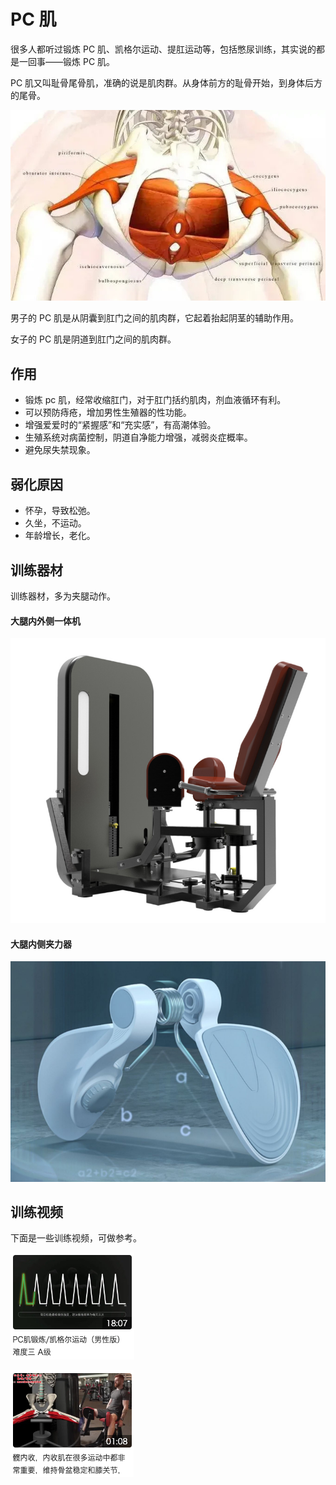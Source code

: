 # PC 肌

很多人都听过锻炼 PC 肌、凯格尔运动、提肛运动等，包括憋尿训练，其实说的都是一回事——锻炼 PC 肌。

PC 肌又叫耻骨尾骨肌，准确的说是肌肉群。从身体前方的耻骨开始，到身体后方的尾骨。

![](./images/2.jpg)

男子的 PC 肌是从阴囊到肛门之间的肌肉群，它起着抬起阴茎的辅助作用。

女子的 PC 肌是阴道到肛门之间的肌肉群。

## 作用

- 锻炼 pc 肌，经常收缩肛门，对于肛门括约肌肉，剂血液循环有利。
- 可以预防痔疮，增加男性生殖器的性功能。
- 增强爱爱时的“紧握感”和“充实感”，有高潮体验。
- 生殖系统对病菌控制，阴道自净能力增强，减弱炎症概率。
- 避免尿失禁现象。

## 弱化原因

- 怀孕，导致松弛。
- 久坐，不运动。
- 年龄增长，老化。

## 训练器材

训练器材，多为夹腿动作。

#### 大腿内外侧一体机

![](./images/4.png)

#### 大腿内侧夹力器

![](./images/3.png)

## 训练视频

下面是一些训练视频，可做参考。

<a href="https://www.bilibili.com/video/BV12J41137Fp" target="_blank"><img src="./images/5.jpg" /></a>

<a href="https://www.bilibili.com/video/BV14R4y1W7FV" target="_blank"><img src="./images/6.jpg" /></a>